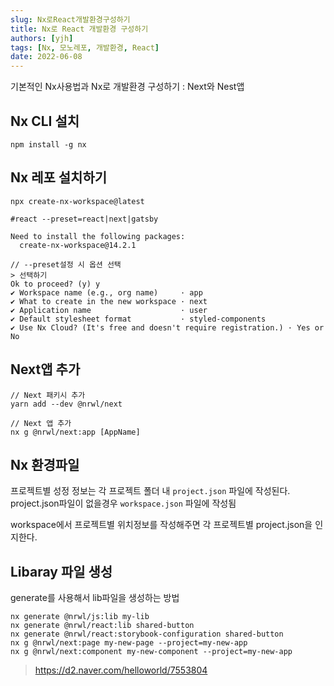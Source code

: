 ```yaml
---
slug: Nx로React개발환경구성하기
title: Nx로 React 개발환경 구성하기
authors: [yjh]
tags: [Nx, 모노레포, 개발환경, React]
date: 2022-06-08
---
```


<div className="preview">
  기본적인 Nx사용법과 Nx로 개발환경 구성하기 : Next와 Nest앱
</div>

<!--truncate-->

## Nx CLI 설치

```
npm install -g nx
```

## Nx 레포 설치하기

```
npx create-nx-workspace@latest

#react --preset=react|next|gatsby

Need to install the following packages:
  create-nx-workspace@14.2.1

// --preset설정 시 옵션 선택
> 선택하기
Ok to proceed? (y) y
✔ Workspace name (e.g., org name)     · app
✔ What to create in the new workspace · next
✔ Application name                    · user
✔ Default stylesheet format           · styled-components
✔ Use Nx Cloud? (It's free and doesn't require registration.) · Yes or No
```

## Next앱 추가

```
// Next 패키시 추가
yarn add --dev @nrwl/next

// Next 앱 추가
nx g @nrwl/next:app [AppName]
```

## Nx 환경파일

프로젝트별 성정 정보는 각 프로젝트 폴더 내 `project.json` 파일에 작성된다.  
project.json파일이 없을경우 `workspace.json` 파일에 작성됨

workspace에서 프로젝트별 위치정보를 작성해주면 각 프로젝트별 project.json을 인지한다.

## Libaray 파일 생성

generate를 사용해서 lib파일을 생성하는 방법

```
nx generate @nrwl/js:lib my-lib
nx generate @nrwl/react:lib shared-button
nx generate @nrwl/react:storybook-configuration shared-button
nx g @nrwl/next:page my-new-page --project=my-new-app
nx g @nrwl/next:component my-new-component --project=my-new-app
```

> https://d2.naver.com/helloworld/7553804

<!-- 비타민 가품비율 구글링 -->
